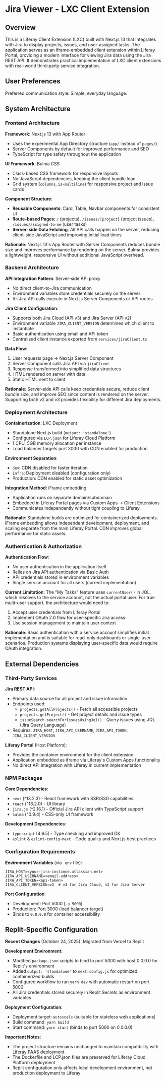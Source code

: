 # Jira Viewer - LXC Client Extension

## Overview

This is a Liferay Client Extension (LXC) built with Next.js 13 that integrates with Jira to display projects, issues, and user-assigned tasks. The application serves as an iframe-embedded client extension within Liferay Portal, providing a modern interface for viewing Jira data using the Jira REST API. It demonstrates practical implementation of LXC client extensions with real-world third-party service integration.

## User Preferences

Preferred communication style: Simple, everyday language.

## System Architecture

### Frontend Architecture

**Framework**: Next.js 13 with App Router
- Uses the experimental App Directory structure (`app/` instead of `pages/`)
- Server Components by default for improved performance and SEO
- TypeScript for type safety throughout the application

**UI Framework**: Bulma CSS
- Class-based CSS framework for responsive layouts
- No JavaScript dependencies, keeping the client bundle lean
- Grid system (`columns`, `is-multiline`) for responsive project and issue cards

**Component Structure**:
- **Reusable Components**: Card, Table, Navbar components for consistent UI
- **Route-based Pages**: `/` (projects), `/issues/[project]` (project issues), `/issues/assigned-to-me` (user tasks)
- **Server-side Data Fetching**: All API calls happen on the server, reducing client-side JavaScript and improving initial load times

**Rationale**: Next.js 13's App Router with Server Components reduces bundle size and improves performance by rendering on the server. Bulma provides a lightweight, responsive UI without additional JavaScript overhead.

### Backend Architecture

**API Integration Pattern**: Server-side API proxy
- No direct client-to-Jira communication
- Environment variables store credentials securely on the server
- All Jira API calls execute in Next.js Server Components or API routes

**Jira Client Configuration**:
- Supports both Jira Cloud (API v3) and Jira Server (API v2)
- Environment variable `JIRA_CLIENT_VERSION` determines which client to instantiate
- Basic authentication using email and API token
- Centralized client instance exported from `services/jiraClient.ts`

**Data Flow**:
1. User requests page → Next.js Server Component
2. Server Component calls Jira API via `jiraClient`
3. Response transformed into simplified data structures
4. HTML rendered on server with data
5. Static HTML sent to client

**Rationale**: Server-side API calls keep credentials secure, reduce client bundle size, and improve SEO since content is rendered on the server. Supporting both v2 and v3 provides flexibility for different Jira deployments.

### Deployment Architecture

**Containerization**: LXC Deployment
- Standalone Next.js build (`output: 'standalone'`)
- Configured via `LCP.json` for Liferay Cloud Platform
- 1 CPU, 5GB memory allocation per instance
- Load balancer targets port 3000 with CDN enabled for production

**Environment Separation**:
- `dev`: CDN disabled for faster iteration
- `infra`: Deployment disabled (configuration only)
- Production: CDN enabled for static asset optimization

**Integration Method**: iFrame embedding
- Application runs on separate domain/subdomain
- Embedded in Liferay Portal pages via Custom Apps → Client Extensions
- Communicates independently without tight coupling to Liferay

**Rationale**: Standalone builds are optimized for containerized deployments. iFrame embedding allows independent development, deployment, and scaling separate from the main Liferay Portal. CDN improves global performance for static assets.

### Authentication & Authorization

**Authentication Flow**:
- No user authentication in the application itself
- Relies on Jira API authentication via Basic Auth
- API credentials stored in environment variables
- Single service account for all users (current implementation)

**Current Limitation**: The "My Tasks" feature uses `currentUser()` in JQL, which resolves to the service account, not the actual portal user. For true multi-user support, the architecture would need to:
1. Accept user credentials from Liferay Portal
2. Implement OAuth 2.0 flow for user-specific Jira access
3. Use session management to maintain user context

**Rationale**: Basic authentication with a service account simplifies initial implementation and is suitable for read-only dashboards or single-user scenarios. Production systems displaying user-specific data would require OAuth integration.

## External Dependencies

### Third-Party Services

**Jira REST API**:
- Primary data source for all project and issue information
- Endpoints used:
  - `projects.getAllProjects()` - Fetch all accessible projects
  - `projects.getProject()` - Get project details and issue types
  - `issueSearch.searchForIssuesUsingJql()` - Query issues using JQL (Jira Query Language)
- Requires: `JIRA_HOST`, `JIRA_API_USERNAME`, `JIRA_API_TOKEN`, `JIRA_CLIENT_VERSION`

**Liferay Portal** (Host Platform):
- Provides the container environment for the client extension
- Application embedded as iframe via Liferay's Custom Apps functionality
- No direct API integration with Liferay in current implementation

### NPM Packages

**Core Dependencies**:
- `next` (^13.2.3) - React framework with SSR/SSG capabilities
- `react` (^18.2.0) - UI library
- `jira.js` (^2.16.1) - Official Jira API client with TypeScript support
- `bulma` (^0.9.4) - CSS-only UI framework

**Development Dependencies**:
- `typescript` (4.9.5) - Type checking and improved DX
- `eslint` & `eslint-config-next` - Code quality and Next.js best practices

### Configuration Requirements

**Environment Variables** (via `.env` file):
```
JIRA_HOST=<your-jira-instance.atlassian.net>
JIRA_API_USERNAME=<email-address>
JIRA_API_TOKEN=<api-token>
JIRA_CLIENT_VERSION=v3  # v3 for Jira Cloud, v2 for Jira Server
```

**Port Configuration**:
- Development: Port 5000 (`-p 5000`)
- Production: Port 3000 (load balancer target)
- Binds to `0.0.0.0` for container accessibility

## Replit-Specific Configuration

**Recent Changes** (October 24, 2025): Migrated from Vercel to Replit

**Development Environment**:
- Modified `package.json` scripts to bind to port 5000 with host 0.0.0.0 for Replit's environment
- Added `output: 'standalone'` to `next.config.js` for optimized containerized builds
- Configured workflow to run `yarn dev` with automatic restart on port 5000
- All Jira credentials stored securely in Replit Secrets as environment variables

**Deployment Configuration**:
- Deployment target: `autoscale` (suitable for stateless web applications)
- Build command: `yarn build`
- Start command: `yarn start` (binds to port 5000 on 0.0.0.0)

**Important Notes**:
- The project structure remains unchanged to maintain compatibility with Liferay PAAS deployment
- The Dockerfile and LCP.json files are preserved for Liferay Cloud Platform deployment
- Replit configuration only affects local development environment, not production deployment to Liferay